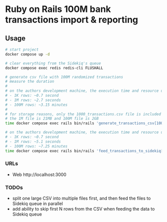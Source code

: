 # Ruby on Rails 100M bank transactions import & reporting

## Usage

```bash
# start project
docker compose up -d

# clear everything from the Sidekiq's queue
docker compose exec redis redis-cli FLUSHALL

# generate csv file with 100M randomized transactions
# measure the duration
#
# on the authors development machine, the execution time and resource usage was as follows:
# - 1K rows: ~0.7 second
# - 1M rows: ~2.7 seconds
# - 100M rows: ~3.15 minutes
#
# for storage reasons, only the 1000_transactions.csv file is included in this git repository
# the 1M file is 21MB and 100M file is 2GB
time docker compose exec rails bin/rails 'generate_transactions_csv[100000000]'

# on the authors development machine, the execution time and resource usage was as follows:
# - 1K rows: ~0.7 second
# - 1M rows: ~5.1 seconds
# - 100M rows: ~7.25 minutes
time docker compose exec rails bin/rails 'feed_transactions_to_sidekiq[100000000_transactions.csv]'
```

### URLs

- Web http://localhost:3000

### TODOs

- split one large CSV into multiple files first, and then feed the files to Sidekiq queue in parallel
- add ability to skip first N rows from the CSV when feeding the data to Sidekiq queue
